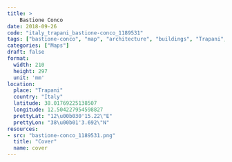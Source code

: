 ```yaml
---
title: > 
    Bastione Conco
date: 2018-09-26
code: "italy_trapani_bastione-conco_1189531"
tags: ["bastione-conco", "map", "architecture", "buildings", "Trapani", "Italy"]
categories: ["Maps"]
draft: false
format:
  width: 210
  height: 297
  unit: 'mm'
location:
  place: "Trapani"
  country: "Italy"
  latitude: 38.01769225138507
  longitude: 12.504227954598827
  prettyLat: "12\u00b030'15.22\"E"
  prettyLon: "38\u00b01'3.692\"N"
resources:
- src: "bastione-conco_1189531.png"
  title: "Cover"
  name: cover
---
```

